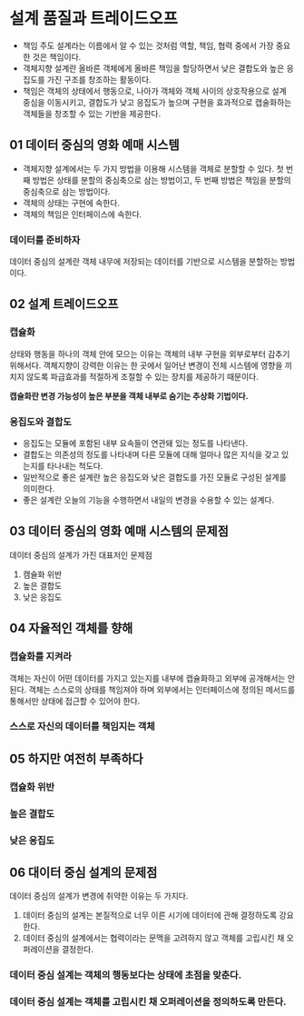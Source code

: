 # 설계 품질과 트레이드오프

- 책임 주도 설계라는 이름에서 알 수 있는 것처럼 역할, 책임, 협력 중에서 가장 중요한 것은 책임이다.
- 객체지향 설계란 올바른 객체에게 올바른 책임을 할당하면서 낮은 결합도와 높은 응집도를 가진 구조를 창조하는 활동이다.
- 책임은 객체의 상태에서 행동으로, 나아가 객체와 객체 사이의 상호작용으로 설계 중심을 이동시키고, 결합도가 낮고 응집도가 높으며 구현을 효과적으로 캡술화하는 객체들을 창조할 수 있는 기반을 제공한다.

## 01 데이터 중심의 영화 예매 시스템

- 객체지향 설계에서는 두 가지 방법을 이용해 시스템을 객체로 분할할 수 있다. 첫 번째 방법은 상태를 분할의 중심축으로 삼는 방법이고, 두 번째 방법은 책임을 분할의 중심축으로 삼는 방법이다.
- 객체의 상태는 구현에 속한다.
- 객체의 책임은 인터페이스에 속한다.

### 데이터를 준비하자

데이터 중심의 설계란 객체 내무에 저장되는 데이터를 기반으로 시스템을 분할하는 방법이다.

## 02 설계 트레이드오프

### 캡슐화

상태와 행동을 하나의 객체 안에 모으는 이유는 객체의 내부 구현을 외부로부터 감추기 위해서다. 
객체지향이 강력한 이유는 한 곳에서 일어난 변경이 전체 시스템에 영향을 끼치지 않도록 파급효과를 적절하게 조절할 수 있는 장치를 제공하기 때문이다.

**캡슐화란 변경 가능성이 높은 부분을 객체 내부로 숨기는 추상화 기법이다.**

### 응집도와 결합도

- 응집도는 모듈에 포함된 내부 요속들이 연관돼 있는 정도를 나타낸다.
- 결합도는 의존성의 정도를 나타내며 다른 모듈에 대해 얼마나 많은 지식을 갖고 있는지를 타나내는 척도다.
- 일반적으로 좋은 설계란 높은 응집도와 낮은 결합도를 가진 모듈로 구성된 설계를 의미한다.
- 좋은 설계란 오늘의 기능을 수행하면서 내일의 변경을 수용할 수 있는 설계다.

## 03 데이터 중심의 영화 예매 시스템의 문제점

데이터 중심의 설계가 가진 대표저인 문제점

1. 캠슐화 위반
2. 높은 결합도
3. 낮은 응집도

## 04 자율적인 객체를 향해

### 캡슐화를 지켜라

객체는 자신이 어떤 데이터를 가지고 있는지를 내부에 캡슐화하고 외부에 공개해서는 안된다. 객체는 스스로의 상태를 책임져야 하며 외부에서는 인터페이스에 정의된 메서드를 통해서만 상태에 접근할 수 있어야 한다.

### 스스로 자신의 데이터를 책임지는 객체

## 05 하지만 여전히 부족하다

### 캡슐화 위반

### 높은 결합도

### 낮은 응집도

## 06 대이터 중심 설계의 문제점

데이터 중심의 설계가 변경에 취약한 이유는 두 가지다.

1. 데이터 중심의 설계는 본질적으로 너무 이른 시기에 데이터에 관해 결정하도록 강요한다.
2. 데이터 중심의 설계에서는 협력이라는 문맥을 고려하지 않고 객체를 고립시킨 채 오퍼레이션을 결정한다.

### 데이터 중심 설계는 객체의 행동보다는 상태에 초점을 맞춘다.

### 데이터 중심 설계는 객체를 고립시킨 채 오퍼레이션을 정의하도록 만든다.


